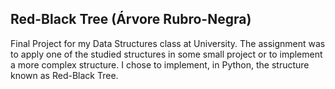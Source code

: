 ## Red-Black Tree (Árvore Rubro-Negra)
Final Project for my Data Structures class at University.
The assignment was to apply one of the studied structures in some small project or to implement a more complex structure.
I chose to implement, in Python, the structure known as Red-Black Tree.
